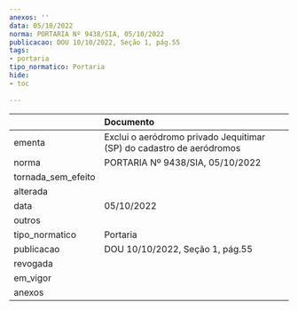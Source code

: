 ```yaml
---
anexos: ''
data: 05/10/2022
norma: PORTARIA Nº 9438/SIA, 05/10/2022
publicacao: DOU 10/10/2022, Seção 1, pág.55
tags:
- portaria
tipo_normatico: Portaria
hide: 
- toc 
 
---
```


|                    | Documento                                                            |
|:-------------------|:---------------------------------------------------------------------|
| ementa             | Exclui o aeródromo privado Jequitimar (SP) do cadastro de aeródromos |
| norma              | PORTARIA Nº 9438/SIA, 05/10/2022                                     |
| tornada_sem_efeito |                                                                      |
| alterada           |                                                                      |
| data               | 05/10/2022                                                           |
| outros             |                                                                      |
| tipo_normatico     | Portaria                                                             |
| publicacao         | DOU 10/10/2022, Seção 1, pág.55                                      |
| revogada           |                                                                      |
| em_vigor           |                                                                      |
| anexos             |                                                                      |